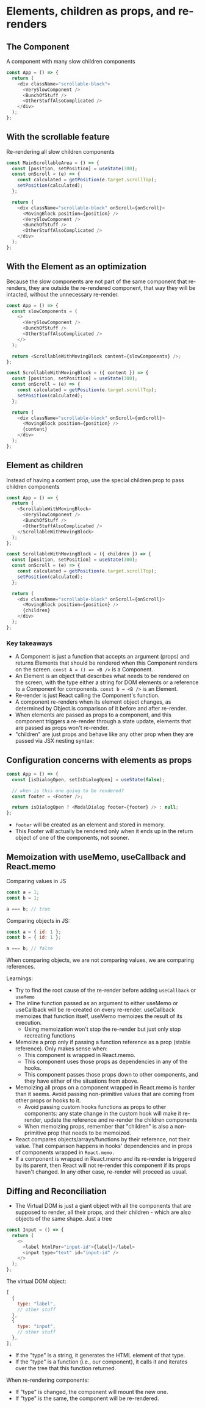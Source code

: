 # Elements, children as props, and re-renders

## The Component

A component with many slow children components

```js
const App = () => {
  return (
    <div className="scrollable-block">
      <VerySlowComponent />
      <BunchOfStuff />
      <OtherStuffAlsoComplicated />
    </div>
  );
};
```

## With the scrollable feature

Re-rendering all slow children components

```js
const MainScrollableArea = () => {
  const [position, setPosition] = useState(300);
  const onScroll = (e) => {
    const calculated = getPosition(e.target.scrollTop);
    setPosition(calculated);
  };

  return (
    <div className="scrollable-block" onScroll={onScroll}>
      <MovingBlock position={position} />
      <VerySlowComponent />
      <BunchOfStuff />
      <OtherStuffAlsoComplicated />
    </div>
  );
};
```

## With the Element as an optimization

Because the slow components are not part of the same component that re-renders, they are outside the re-rendered component, that way they will be intacted, without the unnecessary re-render.

```js
const App = () => {
  const slowComponents = (
    <>
      <VerySlowComponent />
      <BunchOfStuff />
      <OtherStuffAlsoComplicated />
    </>
  );

  return <ScrollableWithMovingBlock content={slowComponents} />;
};
```

```js
const ScrollableWithMovingBlock = ({ content }) => {
  const [position, setPosition] = useState(300);
  const onScroll = (e) => {
    const calculated = getPosition(e.target.scrollTop);
    setPosition(calculated);
  };

  return (
    <div className="scrollable-block" onScroll={onScroll}>
      <MovingBlock position={position} />
      {content}
    </div>
  );
};
```

## Element as children

Instead of having a content prop, use the special children prop to pass children components

```js
const App = () => {
  return (
    <ScrollableWithMovingBlock>
      <VerySlowComponent />
      <BunchOfStuff />
      <OtherStuffAlsoComplicated />
    </ScrollableWithMovingBlock>
  );
};
```

```js
const ScrollableWithMovingBlock = ({ children }) => {
  const [position, setPosition] = useState(300);
  const onScroll = (e) => {
    const calculated = getPosition(e.target.scrollTop);
    setPosition(calculated);
  };

  return (
    <div className="scrollable-block" onScroll={onScroll}>
      <MovingBlock position={position} />
      {children}
    </div>
  );
};
```

### Key takeaways

- A Component is just a function that accepts an argument (props) and returns Elements that should be rendered when this Component renders on the screen. `const A = () => <B />` is a Component.
- An Element is an object that describes what needs to be rendered on the screen, with the type either a string for DOM elements or a reference to a Component for components. `const b = <B />` is an Element.
- Re-render is just React calling the Component's function.
- A component re-renders when its element object changes, as determined by Object.is comparison of it before and after re-render.
- When elements are passed as props to a component, and this component triggers a re-render through a state update, elements that are passed as props won't re-render.
- "children" are just props and behave like any other prop when they are passed via JSX nesting syntax:

## Configuration concerns with elements as props

```js
const App = () => {
  const [isDialogOpen, setIsDialogOpen] = useState(false);

  // when is this one going to be rendered?
  const footer = <Footer />;

  return isDialogOpen ? <ModalDialog footer={footer} /> : null;
};
```

- `footer` will be created as an element and stored in memory.
- This Footer will actually be rendered only when it ends up in the return object of one of the components, not sooner.

## Memoization with useMemo, useCallback and React.memo

Comparing values in JS

```js
const a = 1;
const b = 1;

a === b; // true
```

Comparing objects in JS:

```js
const a = { id: 1 };
const b = { id: 1 };

a === b; // false
```

When comparing objects, we are not comparing values, we are comparing references.

Learnings:

- Try to find the root cause of the re-render before adding `useCallback` or `useMemo`
- The inline function passed as an argument to either useMemo or useCallback will be re-created on every re-render. useCallback memoizes that function itself, useMemo memoizes the result of its execution.
  - Using memoization won't stop the re-render but just only stop recreating functions
- Memoize a prop only if passing a function reference as a prop (stable reference). Only makes sense when:
  - This component is wrapped in React.memo.
  - This component uses those props as dependencies in any of the hooks.
  - This component passes those props down to other components, and they have either of the situations from above.
- Memoizing all props on a component wrapped in React.memo is harder than it seems. Avoid passing non-primitive values that are coming from other props or hooks to it.
  - Avoid passing custom hooks functions as props to other components: any state change in the custom hook will make it re-render, update the reference and re-render the children components
  - When memoizing props, remember that "children" is also a non-primitive prop that needs to be memoized.
- React compares objects/arrays/functions by their reference, not their value. That comparison happens in hooks' dependencies and in props of components wrapped in `React.memo.`
- If a component is wrapped in React.memo and its re-render is triggered by its parent, then React will not re-render this component if its props haven't changed. In any other case, re-render will proceed as usual.

## Diffing and Reconciliation

- The Virtual DOM is just a giant object with all the components that are supposed to render, all their props, and their children - which are also objects of the same shape. Just a tree

```js
const Input = () => {
  return (
    <>
      <label htmlFor="input-id">{label}</label>
      <input type="text" id="input-id" />
    </>
  );
};
```

The virtual DOM object:

```js
[
  {
    type: "label",
    // other stuff
  },
  {
    type: "input",
    // other stuff
  },
];
```

- If the "type" is a string, it generates the HTML element of that type.
- If the "type" is a function (i.e., our component), it calls it and iterates over the tree that this function returned.

When re-rendering components:

- If "type" is changed, the component will mount the new one.
- If "type" is the same, the component will be re-rendered.

